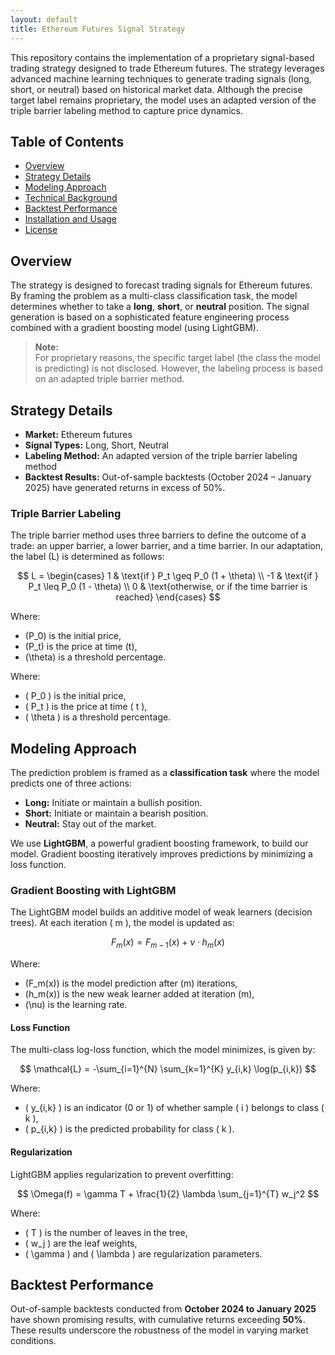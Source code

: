 ```yaml
---
layout: default
title: Ethereum Futures Signal Strategy
---
```


This repository contains the implementation of a proprietary signal-based trading strategy designed to trade Ethereum futures. The strategy leverages advanced machine learning techniques to generate trading signals (long, short, or neutral) based on historical market data. Although the precise target label remains proprietary, the model uses an adapted version of the triple barrier labeling method to capture price dynamics.

## Table of Contents

- [Overview](#overview)
- [Strategy Details](#strategy-details)
- [Modeling Approach](#modeling-approach)
- [Technical Background](#technical-background)
- [Backtest Performance](#backtest-performance)
- [Installation and Usage](#installation-and-usage)
- [License](#license)

## Overview

The strategy is designed to forecast trading signals for Ethereum futures. By framing the problem as a multi-class classification task, the model determines whether to take a **long**, **short**, or **neutral** position. The signal generation is based on a sophisticated feature engineering process combined with a gradient boosting model (using LightGBM).

> **Note:**  
> For proprietary reasons, the specific target label (the class the model is predicting) is not disclosed. However, the labeling process is based on an adapted triple barrier method.

## Strategy Details

- **Market:** Ethereum futures  
- **Signal Types:** Long, Short, Neutral  
- **Labeling Method:** An adapted version of the triple barrier labeling method  
- **Backtest Results:** Out-of-sample backtests (October 2024 – January 2025) have generated returns in excess of 50%.

### Triple Barrier Labeling

The triple barrier method uses three barriers to define the outcome of a trade: an upper barrier, a lower barrier, and a time barrier. In our adaptation, the label \(L\) is determined as follows:

$$
L =
\begin{cases}
1 & \text{if } P_t \geq P_0 (1 + \theta) \\
-1 & \text{if } P_t \leq P_0 (1 - \theta) \\
0 & \text{otherwise, or if the time barrier is reached}
\end{cases}
$$

Where:  
- \(P_0\) is the initial price,  
- \(P_t\) is the price at time \(t\),  
- \(\theta\) is a threshold percentage.

Where:  
- \( P_0 \) is the initial price,  
- \( P_t \) is the price at time \( t \),  
- \( \theta \) is a threshold percentage.



## Modeling Approach

The prediction problem is framed as a **classification task** where the model predicts one of three actions:
- **Long:** Initiate or maintain a bullish position.
- **Short:** Initiate or maintain a bearish position.
- **Neutral:** Stay out of the market.

We use **LightGBM**, a powerful gradient boosting framework, to build our model. Gradient boosting iteratively improves predictions by minimizing a loss function.

### Gradient Boosting with LightGBM

The LightGBM model builds an additive model of weak learners (decision trees). At each iteration \( m \), the model is updated as:

$$
F_m(x) = F_{m-1}(x) + \nu \cdot h_m(x)
$$

Where:
- \(F_m(x)\) is the model prediction after \(m\) iterations,
- \(h_m(x)\) is the new weak learner added at iteration \(m\),
- \(\nu\) is the learning rate.

#### Loss Function

The multi-class log-loss function, which the model minimizes, is given by:

$$
\mathcal{L} = -\sum_{i=1}^{N} \sum_{k=1}^{K} y_{i,k} \log(p_{i,k})
$$

Where:
- \( y_{i,k} \) is an indicator (0 or 1) of whether sample \( i \) belongs to class \( k \),
- \( p_{i,k} \) is the predicted probability for class \( k \).

#### Regularization

LightGBM applies regularization to prevent overfitting:

$$
\Omega(f) = \gamma T + \frac{1}{2} \lambda \sum_{j=1}^{T} w_j^2
$$

Where:
- \( T \) is the number of leaves in the tree,
- \( w_j \) are the leaf weights,
- \( \gamma \) and \( \lambda \) are regularization parameters.

## Backtest Performance

Out-of-sample backtests conducted from **October 2024 to January 2025** have shown promising results, with cumulative returns exceeding **50%**. These results underscore the robustness of the model in varying market conditions.
